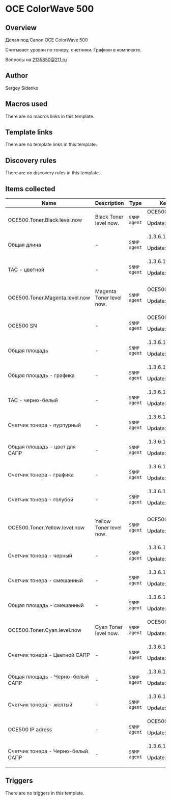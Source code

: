 # OCE ColorWave 500

## Overview

Делал под Canon OCE ColorWave 500


Считывает уровни по тонеру, счетчики. Графики в комплекте.


Вопросы на 2135850@211.ru



## Author

Sergey Sidenko

## Macros used

There are no macros links in this template.

## Template links

There are no template links in this template.

## Discovery rules

There are no discovery rules in this template.

## Items collected

|Name|Description|Type|Key and additional info|
|----|-----------|----|----|
|OCE500.Toner.Black.level.now|<p>Black Toner level now.</p>|`SNMP agent`|OCE500.Toner.Black.level.now<p>Update: 100</p>|
|Общая длина|<p>-</p>|`SNMP agent`|.1.3.6.1.4.1.1552.21.3.1.1.5.8.0<p>Update: 3h</p>|
|TAC - цветной|<p>-</p>|`SNMP agent`|.1.3.6.1.4.1.1552.21.3.1.1.5.2.0<p>Update: 3h</p>|
|OCE500.Toner.Magenta.level.now|<p>Magenta Toner level now.</p>|`SNMP agent`|OCE500.Toner.Magenta.level.now<p>Update: 100</p>|
|OCE500 SN|<p>-</p>|`SNMP agent`|OCE500.SN<p>Update: 3h</p>|
|Общая площадь|<p>-</p>|`SNMP agent`|.1.3.6.1.4.1.1552.21.3.1.1.5.7.0<p>Update: 3h</p>|
|Общая площадь - графика|<p>-</p>|`SNMP agent`|.1.3.6.1.4.1.1552.21.3.1.1.5.16.0<p>Update: 3h</p>|
|TAC - черно-белый|<p>-</p>|`SNMP agent`|.1.3.6.1.4.1.1552.21.3.1.1.5.1.0<p>Update: 3h</p>|
|Счетчик тонера - пурпурный|<p>-</p>|`SNMP agent`|.1.3.6.1.4.1.1552.21.3.1.1.5.4.0<p>Update: 3h</p>|
|Общая площадь - цвет для САПР|<p>-</p>|`SNMP agent`|.1.3.6.1.4.1.1552.21.3.1.1.5.14.0<p>Update: 3h</p>|
|Счетчик тонера - графика|<p>-</p>|`SNMP agent`|.1.3.6.1.4.1.1552.21.3.1.1.5.12.0<p>Update: 3h</p>|
|Счетчик тонера - голубой|<p>-</p>|`SNMP agent`|.1.3.6.1.4.1.1552.21.3.1.1.5.3.0<p>Update: 3h</p>|
|OCE500.Toner.Yellow.level.now|<p>Yellow Toner level now.</p>|`SNMP agent`|OCE500.Toner.Yellow.level.now<p>Update: 100</p>|
|Счетчик тонера - черный|<p>-</p>|`SNMP agent`|.1.3.6.1.4.1.1552.21.3.1.1.5.6.0<p>Update: 3h</p>|
|Счетчик тонера - смешанный|<p>-</p>|`SNMP agent`|.1.3.6.1.4.1.1552.21.3.1.1.5.11.0<p>Update: 3h</p>|
|Общая площадь - смешанный|<p>-</p>|`SNMP agent`|.1.3.6.1.4.1.1552.21.3.1.1.5.15.0<p>Update: 3h</p>|
|OCE500.Toner.Cyan.level.now|<p>Cyan Toner level now.</p>|`SNMP agent`|OCE500.Toner.Cyan.level.now<p>Update: 100</p>|
|Счетчик тонера - Цветной САПР|<p>-</p>|`SNMP agent`|.1.3.6.1.4.1.1552.21.3.1.1.5.10.0<p>Update: 3h</p>|
|Общая площадь - Черно-белый САПР|<p>-</p>|`SNMP agent`|.1.3.6.1.4.1.1552.21.3.1.1.5.13.0<p>Update: 3h</p>|
|Счетчик тонера - желтый|<p>-</p>|`SNMP agent`|.1.3.6.1.4.1.1552.21.3.1.1.5.5.0<p>Update: 3h</p>|
|OCE500 IP adress|<p>-</p>|`SNMP agent`|OCE500.system.ip<p>Update: 3h</p>|
|Счетчик тонера - Черно-белый САПР|<p>-</p>|`SNMP agent`|.1.3.6.1.4.1.1552.21.3.1.1.5.9.0<p>Update: 3h</p>|
## Triggers

There are no triggers in this template.

